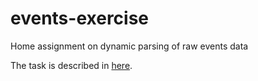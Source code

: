 # events-exercise
Home assignment on dynamic parsing of raw events data

The task is described in [here](_Backend%20Exercise.docx).
